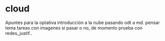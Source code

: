 # cloud
Apuntes para la optativa introducción a la nube
pasando odt a md. pensar tema tareas con imagenes si pasar o no, de momento prueba con redes_justif..
